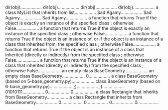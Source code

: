 dir(obj).................
dir(obj).................
dir(obj).................
dir(obj).................
a class MyList that inherits from list.................
Sad Agamy.................
Sad Agamy.................
Sad Agamy.................
a function that returns True if the object is exactly an instance of the specified class ; otherwise False..................
a function that returns True if the object is exactly an instance of the specified class ; otherwise False..................
a function that returns True if the object is an instance of, or if the object is an instance of a class that inherited from, the specified class ; otherwise False..................
a function that returns True if the object is an instance of a class that inherited (directly or indirectly) from the specified class ; otherwise False..................
a function that returns True if the object is an instance of a class that inherited (directly or indirectly) from the specified class ; otherwise False..................
an empty class BaseGeometry..................
an empty class BaseGeometry..................
0.................
a class BaseGeometry (based on 5-base_geometry.py)..................
class BaseGeometry (based on 6-base_geometry.py)..................
;).................
;).................
01010111.................
0.................
0.................
a class Rectangle that inherits from BaseGeometry.................
a class Rectangle that inherits from BaseGeometry.................
0.................
0.................
0.................
0.................
